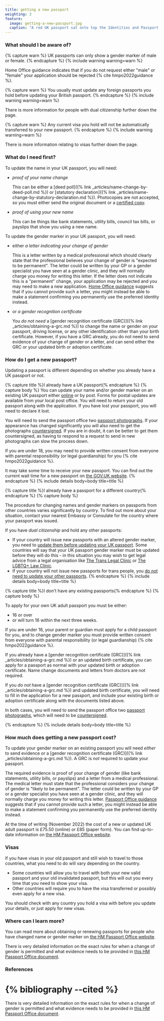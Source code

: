 ```yaml
---
title: getting a new passport
weighting: 3
feature:
  image: getting-a-new-passport.jpg
  caption: "A red UK passport sat onto top the Identities and Passport Services information leaflet."
---
```


### What should I be aware of?

{% capture warn %}
UK passports can only show a gender marker of male or female.
{% endcapture %}
{% include warning warning=warn %}

Home Office guidance indicates that if you do not request either "male" or "female" your application should be rejected {% cite hmpo2022guidance %}.

{% capture warn %}
You usually must update any foreign passports you hold before updating your British passport.
{% endcapture %}
{% include warning warning=warn %}

There is more information for people with dual citizenship further down the page.

{% capture warn %}
Any current visa you hold will not be automatically transferred to your new passport.
{% endcapture %}
{% include warning warning=warn %}

There is more information relating to visas further down the page.

### What do I need first?

To update the name in your UK passport, you will need:

- *proof of your name change*

  This can be either a [deed poll]({% link _articles/name-change-by-deed-poll.md %}) or [statutory declaration]({% link _articles/name-change-by-statutory-declaration.md %}). Photocopies are not accepted, so you must either send the original document or a [certified copy](https://www.gov.uk/certifying-a-document).
- *proof of using your new name*

  This can be things like bank statements, utility bills, council tax bills, or payslips that show you using a new name.

To update the gender marker in your UK passport, you will need:

- either *a letter indicating your change of gender*

  This is a letter written by a medical professional which should clearly state that the professional believes your change of gender is "expected to be permanent". The letter could be written by your GP or a gender specialist you have seen at a gender clinic, and they will normally charge you money for writing this letter. If the letter does not indicate this is a "permanent" change, your application may be rejected and you may need to make a new application. [Home Office guidance](https://assets.publishing.service.gov.uk/government/uploads/system/uploads/attachment_data/file/974817/Gender_recognition_V8.pdf) suggests that if you cannot provide such a letter, you might instead be able to make a statement confirming you permanently use the preferred identity instead.

- or *a gender recognition certificate*

  You *do not need* a [gender recognition certificate (GRC)]({% link _articles/obtaining-a-grc.md %}) to change the name or gender on your passport, driving license, or any other identification other than your birth certificate. However, if you have a GRC already, you do not need to send evidence of your change of gender or a letter, and can send either the GRC or your updated birth or adoption certificate.

### How do I get a new passport?

Updating a passport is different depending on whether you already have a UK passport or not.

{% capture title %}I already have a UK passport{% endcapture %}
{% capture body %}
You can update your name and/or gender marker on an existing UK passport either [online](https://www.gov.uk/apply-renew-passport) or by post. Forms for postal updates are available from your local post office. You will need to return your old passport along with the application. If you have lost your passport, you will need to declare it lost. 

You will need to send the passport office two [passport photographs](https://www.gov.uk/photos-for-passports). If your appearance has changed significantly you will also need to get the photographs [countersigned](https://www.gov.uk/countersigning-passport-applications). If you are in doubt, it can be better to get them countersigned, as having to respond to a request to send in new photographs can slow the process down. 

If you are under 18, you may need to provide written consent from everyone with parental responsibility (or legal guardianship) for you {% cite hmpo2022guidance %}.

It may take some time to receive your new passport. You can find out the current wait time for a new passport on [the GOV.UK website](https://www.gov.uk/government/organisations/hm-passport-office/about-our-services).
{% endcapture %}
{% include details body=body title=title %}    

{% capture title %}I already have a passport for a different country{% endcapture %}
{% capture body %}

The procedure for changing names and gender markers on passports from other countries varies significantly by country. To find out more about your situation, contact your nearest Embassy or Consulate for the country where your passport was issued.

If you have *dual citizenship* and hold any other passports: 

- If your country will issue new passports with an altered gender marker, you need to [update them before updating your UK passport](https://www.gov.uk/government/publications/change-of-name-guidance/use-and-change-of-names). Some countries will say that your UK passport gender marker must be updated before they will do this - in this situation you may wish to get legal advice from a legal organisation like [The Trans Legal Clinic](https://www.translegalclinic.com/) or [The LGBTQ+ Law Clinic](https://www.lgbtqlawclinic.co.uk/).
- If your country will not issue new passports for trans people, you [do not need to update your other passports](https://www.gov.uk/government/publications/change-of-name-guidance/use-and-change-of-names#exceptions-guidance).
{% endcapture %}
{% include details body=body title=title %} 

{% capture title %}I don't have any existing passports{% endcapture %}
{% capture body %}

To apply for your own UK adult passport you must be either:

- 16 or over
- or will turn 16 within the next three weeks.

If you are under 16, your parent or guardian must apply for a child passport for you, and to change gender marker you must provide written consent from everyone with parental responsibility (or legal
guardianship) {% cite hmpo2022guidance %}.

If you already have a [gender recognition certificate (GRC)]({% link _articles/obtaining-a-grc.md %}) or an updated birth certificate, you can apply for a passport as normal with your updated birth or adoption certificate. Name change documents and letters from doctors are not required.

If you *do not* have a [gender recognition certificate (GRC)]({% link _articles/obtaining-a-grc.md %}) and updated birth certificate, you will need to fill in the application for a new passport, and include your existing birth or adoption certificate along with the documents listed above.

In both cases, you will need to send the passport office two [passport photographs](https://www.gov.uk/photos-for-passports), which will need to be [countersigned](https://www.gov.uk/countersigning-passport-applications).

{% endcapture %}
{% include details body=body title=title %} 

### How much does getting a new passport cost?

To update your gender marker on an existing passport you will need *either* to send evidence *or* a [gender recognition certificate (GRC)]({% link _articles/obtaining-a-grc.md %}). A GRC is *not* required to update your passport.
  
  The required evidence is proof of your change of gender (like bank statements, utility bills, or payslips) and a letter from a medical professional. The medical letter must state that the professional considers your change of gender is "likely to be permanent". The letter could be written by your GP or a gender specialist you have seen at a gender clinic, and they will normally charge you money for writing this letter. [Passport Office guidance](https://assets.publishing.service.gov.uk/government/uploads/system/uploads/attachment_data/file/974817/Gender_recognition_V8.pdf) suggests that if you cannot provide such a letter, you might instead be able to make a statement confirming you permanently use the preferred identity instead.

At the time of writing (November 2022) the cost of a new or updated UK adult passport is £75.50 (online) or £85 (paper form). You can find up-to-date information on [the HM Passport Office website](https://www.gov.uk/renew-adult-passport).

### Visas

If you have visas in your old passport and still wish to travel to those countries, what you need to do will vary depending on the country.
- Some countries will allow you to travel with both your new valid passport and your old invalidated passport, but this will out you every time that you need to show your visa.
- Other countries will require you to have the visa transferred or possibly even apply for a new visa.

You should check with any country you hold a visa with before you update your details, or just apply for new visas.

### Where can I learn more?

You can read more about obtaining or renewing passports for people who have changed name or gender marker on [the HM Passport Office website](https://www.gov.uk/government/uploads/system/uploads/attachment_data/file/251703/Applying_for_a_passport_additional_information.PDF).

There is very detailed information on the exact rules for when a change of gender is permitted and what evidence needs to be provided in [this HM Passport Office document](https://assets.publishing.service.gov.uk/government/uploads/system/uploads/attachment_data/file/974817/Gender_recognition_V8.pdf).

### References

{% bibliography --cited %}
=======
There is very detailed information on the exact rules for when a change of gender is permitted and what evidence needs to be provided in [this HM Passport Office document](https://assets.publishing.service.gov.uk/government/uploads/system/uploads/attachment_data/file/974817/Gender_recognition_V8.pdf).
